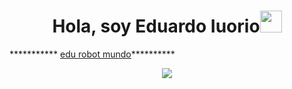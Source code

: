 <div><h1 align="center"><strong>Hola, soy Eduardo Iuorio</strong><img src="https://media.giphy.com/media/hvRJCLFzcasrR4ia7z/giphy.gif" width="35"></div></h1>

 *********** [edu robot mundo](https://github.com/user-attachments/assets/4d0ca745-45b7-41d6-bea5-57effa69476d)**********

<p align="center">
  <a href="https://github.com/DenverCoder1/readme-typing-svg"><img src="https://readme-typing-svg.he!
rokuapp.com?font=Time+New+Roman&color=cyan&size=25&center=true&vCenter=true&width=600&height=100&lines=CO+FOUNDER+OSO+DE+FUEGO+DF,;PROGRAMADOR+FULL+STACK,;ACTUAL+ESTUDIANTE+DE+APP+MOVILES ISPC"></a>
</p>

<br>



  

    
    
    












